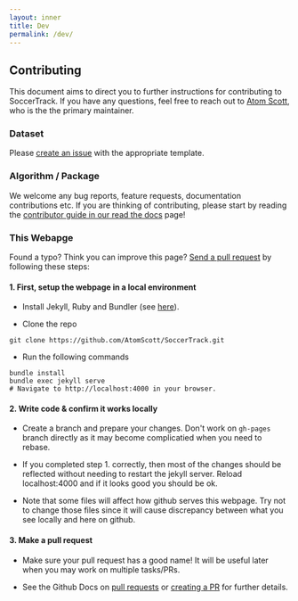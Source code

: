 ```yaml
---
layout: inner
title: Dev
permalink: /dev/
---
```

## Contributing

This document aims to direct you to further instructions for contributing to SoccerTrack.
If you have any questions, feel free to reach out to [Atom Scott](https://atomscott.me/), who is the the primary maintainer.

### Dataset

Please [create an issue](https://github.com/AtomScott/SoccerTrack/issues) with the appropriate template. 

### Algorithm / Package

We welcome any bug reports, feature requests, documentation contributions etc. If you are thinking of contributing, please start by reading the [contributor guide in our read the docs](https://soccertrack.readthedocs.io/en/latest/) page!

### This Webapge

Found a typo? Think you can improve this page? [Send a pull request]() by following these steps:


#### 1. First, setup the webpage in a local environment

* Install Jekyll, Ruby and Bundler (see [here](https://docs.github.com/en/pages/setting-up-a-github-pages-site-with-jekyll/testing-your-github-pages-site-locally-with-jekyll#prerequisites)).

* Clone the repo

 ```
 git clone https://github.com/AtomScott/SoccerTrack.git
 ```

* Run the following commands

 ```
 bundle install
 bundle exec jekyll serve
 # Navigate to http://localhost:4000 in your browser.
 ```


#### 2. Write code & confirm it works locally

* Create a branch and prepare your changes. Don't work on `gh-pages` branch directly as it may become complicatied when you need to rebase.

* If you completed step 1. correctly, then most of the changes should be reflected without needing to restart the jekyll server. Reload localhost:4000 and if it looks good you should be ok. 

* Note that some files will affect how github serves this webpage. Try not to change those files since it will cause discrepancy between what you see locally and here on github.

#### 3. Make a pull request

* Make sure your pull request has a good name! It will be useful later when you may work on multiple tasks/PRs.

* See the Github Docs on [pull requests](https://docs.github.com/en/pull-requests/collaborating-with-pull-requests/proposing-changes-to-your-work-with-pull-requests/about-pull-requests) or [creating a PR](https://docs.github.com/en/pull-requests/collaborating-with-pull-requests/proposing-changes-to-your-work-with-pull-requests/creating-a-pull-request) for further details.
